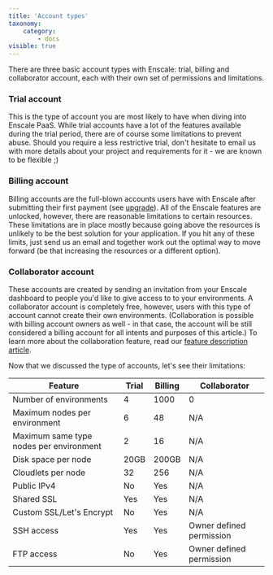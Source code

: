 ```yaml
---
title: 'Account types'
taxonomy:
    category:
        - docs
visible: true
---
```


There are three basic account types with Enscale: trial, billing and collaborator account, each with their own set of permissions and limitations. 

### Trial account

This is the type of account you are most likely to have when diving into Enscale PaaS. While trial accounts have a lot of the features available during the trial period, there are of course some limitations to prevent abuse. Should you require a less restrictive trial, don't hesitate to email us with more details about your project and requirements for it - we are known to be flexible ;)

### Billing account

Billing accounts are the full-blown accounts users have with Enscale after submitting their first payment (see [upgrade](/account-and-billing/trial-account/upgrade)). All of the Enscale features are unlocked, however, there are reasonable limitations to certain resources. These limitations are in place mostly because going above the resources is unlikely to be the best solution for your application. If you hit any of these limits, just send us an email and together work out the optimal way to move forward (be that increasing the resources or a different option).

### Collaborator account

These accounts are created by sending an invitation from your Enscale dashboard to people you'd like to give access to to your environments. A collaborator account is completely free, however, users with this type of account cannot create their own environments. (Collaboration is possible with billing account owners as well - in that case, the account will be still considered a billing account for all intents and purposes of this article.) To learn more about the collaboration feature, read our [feature description article](/features/collaboration).

Now that we discussed the type of accounts, let's see their limitations:

|Feature|Trial|Billing|Collaborator|
|---|---|---|---|
|Number of environments|4|1000|0|
|Maximum nodes per environment|6|48|N/A|
|Maximum same type nodes per environment|2|16|N/A|
|Disk space per node|20GB|200GB|N/A|
|Cloudlets per node|32|256|N/A|
|Public IPv4|No|Yes|N/A|
|Shared SSL|Yes|Yes|N/A|
|Custom SSL/Let's Encrypt|No|Yes|N/A|
|SSH access|Yes|Yes|Owner defined permission|
|FTP access|No|Yes|Owner defined permission|









